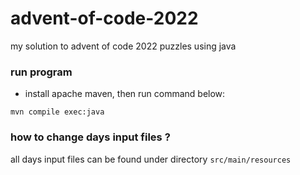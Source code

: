 # advent-of-code-2022
my solution to advent of code 2022 puzzles using java

### run program

* install apache maven, then run command below:

`mvn compile exec:java`

### how to change days input files ?
all days input files can be found under directory `src/main/resources`
